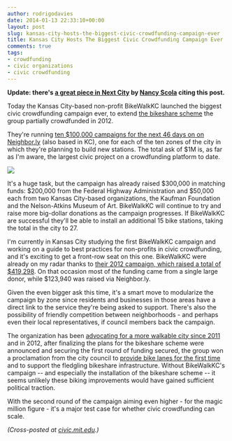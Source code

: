 ```yaml
---
author: rodrigodavies
date: 2014-01-13 22:33:10+00:00
layout: post
slug: kansas-city-hosts-the-biggest-civic-crowdfunding-campaign-ever
title: Kansas City Hosts The Biggest Civic Crowdfunding Campaign Ever 
comments: true
tags:
- crowdfunding
- civic organizations
- civic crowdfunding
---
```


**Update: there's [a great piece in Next City](http://nextcity.org/sharedcity/entry/kansas-city-tries-crowdfunding-its-bike-share) by [Nancy Scola](http://twitter.com/nancyscola) citing this post.**

Today the Kansas City-based non-profit BikeWalkKC launched the biggest civic crowdfunding campaign ever, to extend [the bikeshare scheme](http://bikesharekc.com/) the group partially crowdfunded in 2012. 

They're running [ten $100,000 campaigns for the next 46 days on on Neighbor.ly](http://neighbor.ly/users/1874-kansas-city-b-cycle) (also based in KC), one for each of the ten zones of the city in which they're planning to build new stations. The total ask of $1M is, as far as I'm aware, the largest civic project on a crowdfunding platform to date. 

<img src="/blog/img/bcycle.png" class="horizimg">

It's a huge task, but the campaign has already raised $300,000 in matching funds: $200,000 from the Federal Highway Administration and $50,000 each from two Kansas City-based organizations, the Kaufman Foundation and the Nelson-Atkins Museum of Art. BikeWalkKC will continue to try and raise more big-dollar donations as the campaign progresses. If BikeWalkKC are successful they'll be able to install an additional 15 bike stations, taking the total in the city to 27.

I'm currently in Kansas City studying the first BikeWalkKC campaign and working on a guide to best practices for non-profits in civic crowdfunding, and it's exciting to get a front-row seat on this one. BikeWalkKC were already on my radar thanks to [their 2012 campaign, which raised a total of $419,298](http://neighbor.ly/projects/bikesharekc). On that occasion most of the funding came from a single large donor, while $123,940 was raised via Neighbor.ly. 

Given the even bigger ask this time, it's a smart move to modularize the campaign by zone since residents and businesses in those areas have a direct link to the service they're being asked to support. There's also the possibility of friendly competition between neighborhoods - and perhaps even their local representatives, if council members back the campaign.

The organization has been [advocating for a more walkable city since 2011](http://bikewalkkc.org/files/bikewalkkc2011annualreport.pdf) and in 2012, after finalizing the plans for the bikeshare scheme were announced and securing the first round of funding secured, the group won a proclamation from the city council to [provide bike lanes for the first time](http://bikewalkkc.org/node/234) and to support the fledgling bikeshare infrastructure. Without BikeWalkKC's campaign -- and especially the installation of the bikeshare scheme -- it seems unlikely these biking improvements would have gained sufficient political traction. 

With the second round of the campaign aiming even higher - for the magic million figure - it's a major test case for whether civic crowdfunding can scale. 

_(Cross-posted at [civic.mit.edu](http://civic.mit.edu/blog/rodrigodavies/kansas-city-hosts-the-biggest-civic-crowdfunding-campaign-ever).)_